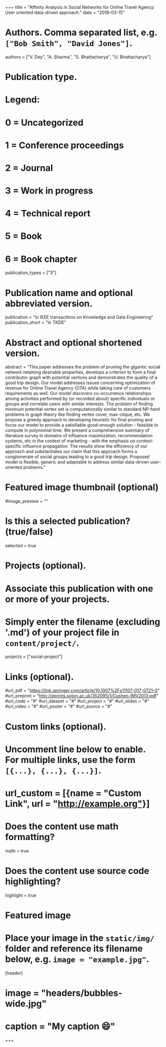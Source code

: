 +++
title = "Affinity Analysis in Social Networks for Online Travel Agency: User oriented data-driven approach."
date = "2018-03-15"

# Authors. Comma separated list, e.g. `["Bob Smith", "David Jones"]`.
authors = ["V. Dey", "A. Sharma", "S. Bhattacharya", "U. Bhattacharya"]

# Publication type.
# Legend:
# 0 = Uncategorized
# 1 = Conference proceedings
# 2 = Journal
# 3 = Work in progress
# 4 = Technical report
# 5 = Book
# 6 = Book chapter
publication_types = ["3"]

# Publication name and optional abbreviated version.
publication = "In IEEE transactions on Knowledge and Data Engineering"
publication_short = "In TKDE"

# Abstract and optional shortened version.
abstract = "This paper addresses the problem of pruning the gigantic social network retaining desirable properties, develops a criterion to form a final contributor graph with potential vertices and demonstrates the quality of a good trip design. Our model addresses issues concerning optimization of revenue for Online Travel Agency (OTA) while taking care of customers requirements as well. Our model discovers co-occurrence relationships among activities performed by (or recorded about) specific individuals or groups and correlate users with similar interests. The problem of finding minimum potential vertex set is computationally similar to standard NP-hard problems in graph theory like finding vertex cover, max-clique, etc. We propose a greedy approach to developing heuristic for final pruning and focus our model to provide a satisfiable good-enough solution - feasible to compute in polynomial time. We present a comprehensive summary of literature survey in domains of influence maximization, recommendation systems, etc in the context of marketing - with the emphasis on context-specific influence propagation. The results show the efficiency of our approach and substantiates our claim that this approach forms a conglomerate of social groups leading to a good trip design. Proposed model is flexible, generic and adaptable to address similar data-driven user-oriented problems."

# Featured image thumbnail (optional)
#image_preview = ""

# Is this a selected publication? (true/false)
selected = true

# Projects (optional).
#   Associate this publication with one or more of your projects.
#   Simply enter the filename (excluding '.md') of your project file in `content/project/`.
projects = ["social-project"]

# Links (optional).
#url_pdf = "https://link.springer.com/article/10.1007%2Fs11107-017-0721-0"
#url_preprint = "http://eprints.soton.ac.uk/352095/1/Cushen-IMV2013.pdf"
#url_code = "#"
#url_dataset = "#"
#url_project = "#"
#url_slides = "#"
#url_video = "#"
#url_poster = "#"
#url_source = "#"

# Custom links (optional).
#   Uncomment line below to enable. For multiple links, use the form `[{...}, {...}, {...}]`.
# url_custom = [{name = "Custom Link", url = "http://example.org"}]

# Does the content use math formatting?
math = true

# Does the content use source code highlighting?
highlight = true

# Featured image
# Place your image in the `static/img/` folder and reference its filename below, e.g. `image = "example.jpg"`.
[header]
# image = "headers/bubbles-wide.jpg"
# caption = "My caption :smile:"

+++

